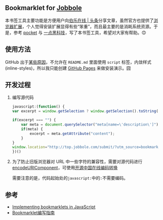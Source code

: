 ## Bookmarklet for [Jobbole](http://top.jobbole.com/)

本书签工具主要功能是方便用户向[伯乐在线 | 头条](http://top.jobbole.com/)分享文章，虽然官方也提供了[浏览器扩展](http://blog.jobbole.com/93269/)，个人觉得安装扩展显得有些“笨重”，而且最主要的是消耗系统资源。于是，参考 [pocket](https://getpocket.com/add) 与 [一点黑科技](https://1.qinghuai.org/stories/new)，写了本书签工具，希望对大家有帮助。😊

## 使用方法

GitHub 出于[某些原因](https://github.com/github/markup)，不允许在 `README.md` 里面使用 `script` 标签，内敛样式(inline-styles)，所以我只能创建 [GitHub Pages](http://liujiacai.net/jobbole/) 来做安装演示。囧

## 开发过程

1. 编写源代码

    ```javascript
    javascript:(function() {
    var excerpt = window.getSelection ? window.getSelection().toString() : "";
    
    if(excerpt === "") {
        var meta = document.querySelector("meta[name=\'description\']");
        if(meta) {
            excerpt = meta.getAttribute("content");
        }
    }
    window.location="http://top.jobbole.com/submit/?utm_source=bookmark&utm_medium=toolBar&source="+encodeURIComponent(document.location)+"&title="+encodeURIComponent(document.title)+"&excerpt="+encodeURIComponent(excerpt);
    })()
    ```

2. 为了防止旧版浏览器对 URL 中一些字符的兼容性，需要对源代码进行 [encodeURIComponent](https://developer.mozilla.org/en-US/docs/Web/JavaScript/Reference/Global_Objects/encodeURIComponent)，可使用[开源中国在线编码转换](http://tool.oschina.net/encode?type=4)
    
    需要注意的是，代码起始处的`javascript:`中的`:`不需要编码。

## 参考

- [Implementing bookmarklets in JavaScript](http://www.2ality.com/2011/06/implementing-bookmarklets.html)
- [Bookmarklet编写指南](http://www.ruanyifeng.com/blog/2011/06/a_guide_for_writing_bookmarklet.html)